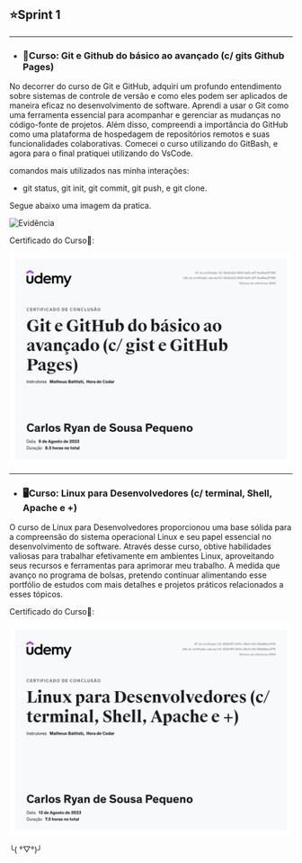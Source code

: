 ## ⭐Sprint 1

---
- ### 📌Curso: Git e Github do básico ao avançado (c/ gits Github Pages) 

No decorrer do curso de Git e GitHub, adquiri um profundo entendimento sobre sistemas de controle de versão e como eles podem ser aplicados de maneira eficaz no desenvolvimento de software. Aprendi a usar o Git como uma ferramenta essencial para acompanhar e gerenciar as mudanças no código-fonte de projetos. Além disso, compreendi a importância do GitHub como uma plataforma de hospedagem de repositórios remotos e suas funcionalidades colaborativas. Comecei o curso utilizando do GitBash, e agora para o final pratiquei utilizando do VsCode.

comandos mais utilizados nas minha interações: 
-   git status, git init, git commit, git push, e git clone. 

Segue abaixo uma imagem da pratica.

<img src="https://github.com/CarlosRyan07/Programa-Bolsas-CompassUOL/blob/main/Sprint_1/Evidencias/Captura_de_tela_202023-08-15_20140426.png" alt="Evidência" width="600">

Certificado do Curso🥇:

<img src="https://github.com/CarlosRyan07/Programa-Bolsas-CompassUOL/blob/main/img/Certificado_Git_e_Github.jpg" alt="Certificado do Git e Github" width="600">

---

- ### 🖥️Curso: Linux para Desenvolvedores (c/ terminal, Shell, Apache e +)

O curso de Linux para Desenvolvedores proporcionou uma base sólida para a compreensão do sistema operacional Linux e seu papel essencial no desenvolvimento de software. Através desse curso, obtive habilidades valiosas para trabalhar efetivamente em ambientes Linux, aproveitando seus recursos e ferramentas para aprimorar meu trabalho.
A medida que avanço no programa de bolsas, pretendo continuar alimentando esse portfólio de estudos com mais detalhes e projetos práticos relacionados a esses tópicos.

Certificado do Curso🥇:

<img src="https://github.com/CarlosRyan07/Programa-Bolsas-CompassUOL/blob/main/img/Certificado_Linux.jpg" alt="Certificado de Linux" width="600">

╰( °▽°)╯
